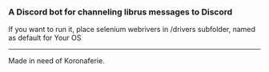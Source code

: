 ### A Discord bot for channeling librus messages to Discord
If you want to run it, place selenium webrivers in /drivers subfolder, named as default for Your OS

---

Made in need of Koronaferie.